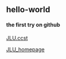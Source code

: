 ## hello-world
#### the first try on github
[JLU.ccst](http://ccst.jlu.edu.cn/)

[JLU_homepage](JLU_homepage)

